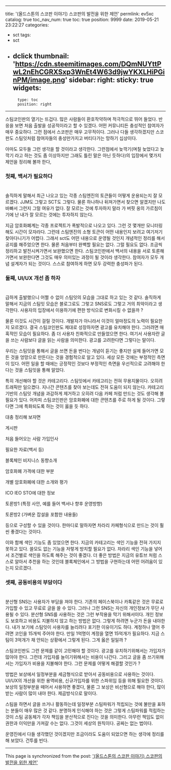 
---
title: '(올드스톤의 스코판 이야기) 스코판의 발전을 위한 제언'
permlink: ev5xc
catalog: true
toc_nav_num: true
toc: true
position: 9999
date: 2019-05-21 23:22:27
categories:
- sct
tags:
- sct
- dclick
thumbnail: 'https://cdn.steemitimages.com/DQmNUYttPwL2nEhCGRXSxp3WnEt4W63d9jwYKXLHiPGinPM/image.png'
sidebar:
    right:
        sticky: true
widgets:
    -
        type: toc
        position: right
---


스팀코인판의 열기는 뜨겁다. 많은 사람들이 환호작약하며 적극적으로 뛰어 들었다. 반응을 보면 처음 출발을 성공적이라고 할 수 있겠다. 어떤 커뮤니티든 충성적인 참여자가 매우 중요하다. 그런 점에서 스코판은 매우 고무적이다. 그러나 다들 생각하겠지만 스코판도 스팀잇처럼 참여자들의 충성만가지고 버티다가는 망하기 십상이다. 

아마도 모두들 그런 생각을 할 것이라고 생각한다. 그런점에서 늦깍기(며칠 늦었다고 늦깍기 라고 하는 것도 좀 이상하지만 그래도 틀린 말은 아닌 듯하다)의 입장에서 몇가지 제언을 정리해 볼까 한다, 

### 첫째, 백서가 필요하다
#

솔직하게 말해서 최근 나오고 있는 각종 스팀엔진의 토큰들이 어떻게 운용되는지 잘 모르겠다. JJM도 그렇고 SCT도 그렇다. 물론 하나하나 뒤져가면서 찾으면 알겠지만 나도 바빠서 그런지 그럴 여유가 없다. 잘 모르는 것에 투자하지 말라 가 버핏 옹의 가르침이기에 난 내가 잘 모르는 것에는 투자하지 않는다. 

지금 암호화폐계는 각종 프로젝트가 폭발적으로 나오고 있다. 그런 것 몇개만 모니터링해도 시간이 모자라다. 그런데 스팀엔진의 소형 토큰이 어떤 내용인지 보려고 여기저기 찾아다니기가 어렵다. 그래서 sct도 어떤 내용으로 운영될 것인지 개념적인 정리를 해서 공지를 해주었으면 한다. 물론 처음부터 완벽할 필요는 없다. 그럴 필요도 없다. 조금씩 정리하고 발전시켜가면서 보완했으면 한다. 스팀코인판에서 백서의 내용을 서로 토론해가면서 보완한다면 그것도 매우 의미있는 과정이 될 것이라 생각한다. 참여자가 모두 개념 설계자가 되는 것이다. 스스로 참여하게 하면 모두 강력한 충성파가 된다. 

### 둘째, UI/UX 개선 좀 하자
#
급하게 출발했으니 어쩔 수 없이 스팀잇의 모습을 그대로 하고 있는 것 같다. 솔직하게 말해서 지금의 스팀잇 모습은 블로그로도 그렇고 SNS로도 그렇고 거의 최악이라고 생각한다. 사용자의 입장에서 이용하기에 편한 방식으로 변화시킬 수 없을까 ? 

물론 이것도 시간이 걸릴 것이다. 개발자가 아니라서 이것이 얼마정도의 노력이 필요한지 모르겠다. 결국 스팀코인판도 제대로 성장하자면 광고를 유치해야 한다. 그러려면 매혹적인 모습이 필요하다. 좀 더 사용자 친화적으로 만들었으면 한다. 여기서 사용자란 글을 쓰는 사람보다 글을 읽는 사람을 의미한다. 광고를 고려한다면 그렇다는 말이다. 

우리는 스팀잇을 통해서 글을 쓰면 돈을 번다는 개념이 듣기는 좋지만 실제 들어가면 모든 것을 엉망으로 만든다는 것을 경험적으로 알고 있다. 세상 모든 것에는 부정적인 측면이 있다. 어떤 일을 할 때에는 긍정적인 것보다 부정적인 측면을 우선적으로 고려해야 한다는 것을 스팀잇을 통해 알았다. 

특히 개선해야 할 것은 카테고리다. 스팀잇에서 카테고리는 전혀 무용지물이다. 오히려 트래픽만 일으켰다. 지나간 콘텐츠를 찾아 보는데도 전혀 도움이 되지 않는다. 카테고리 기반의 스팀잇 개념을 과감하게 제거하고 오히려 다음 카페 처럼 만드는 것도 생각해 볼 필요가 있다. 어차피 스팀코인판은 암호화폐에 대한 콘텐츠를 주로 하게 될 것이다. 그렇다면 그에 특화되도록 하는 것이 옳을 듯 하다. 

대충 정리해 보자면 

게시판

처음 들어오는 사람 가입인사

필요한 자료(백서 등)

블록체인 비지니스 동향소개

암호화폐 가격에 대한 부분

개별 암호화폐에 대한 소개와 평가

ICO IEO STO에 대한 정보

토론방1 (특정 사안, 예를 들어 백서나 향후 운영방향)  

토론방2 (가벼운 잡설을 포함한 내용들)

등으로 구성할 수 있을 것이다. 한마디로 말하자면 차라리 카페형식으로 만드는 것이 훨씬 좋겠다는 것이다. 

이와 함께 색인 기능도 좀 있었으면 한다. 지금의 카테고리는 색인 기능을 전혀 가지지 못하고 있다. 쓸모도 없는 기능을 저렇게 방치할 필요가 없다. 차라리 색인 기능을 넣어서 조건별로 색인을 하도록 해주는 것이 좋겠다. 더 좋은 방법은 지금의 유튜브 처럼 스스로 알아서 추천을 하는 것인데 블록체인에서 그 방법을 구현하는데 어떤 어려움이 있는지 모르겠다.

### 셋째, 공동비용의 부담이다
#
분산형 SNS는 사용자가 부담을 져야 한다. 기존의 페이스북이나 카톡같은 것은 무료로 가입할 수 있고 무료로 글을 쓸 수 있다. 그러나 그런 SNS는 자신의 개인정보가 무단 사용될 수 있다. 분산형 SNS를 사용하는 것은 그런 부작용을 막기 위해서이다. 개인 정보도 보호하고 비용도 지불하지 않고 하는 방법은 없다. 그렇게 하려면 누군가 돈을 내야한다. 내가 보기에 스팀잇이 사용자를 늘리려다 포기한 이유이기도 하다. 계정하나 열어 주려면 코인을 15개씩 주어야 한다. 만일 1억명이 계정을 열면 15억개가 필요하다. 지금 스팀이 3억개가 채 안되는 상황에서 그렇게 된다. 그게 옳은 일일까 ? 

스팀코인판도 그런 문제를 같이 고민해야 할 것이다. 광고를 유치하기위해서는 가입자가 많아야 한다. 그런데 가입자를 늘이기위해서는 비용이 나간다. 그리고 글을 좀 쓰기위해서는 가입자가 비용을 지불해야 한다. 그런 문제를 어떻게 해결할 것인가 ? 

방법은 보상에서 일정부분을 세금형식으로 받아서 공동비용으로 사용하는 것이다. UI/UX의 개선을 위한 용역비용, 신규가입자를 위한 스파위임 등을 위해 필요한 것이다. 보상의 일정부분을 떼어서 사용하면 좋겠다, 물론 그 보상은 비선형으로 해야 한다, 많이 받는 사람이 많이 내야 한다. 제곱방식으로 말이다. 

스팀을 하면서 글을 쓰거나 활동하는데 일정부분 스팀파워가 적립되는 것에 불만을 표하는 분들이 매우 많은 것 같다. 분명하게 인식해야 하는 것은 그렇게 스팀파워를 적립하는 것이 스팀 공동체가 각자 책임을 분산적으로 진다는 것을 의미한다. 아무런 책임도 없이 권한과 이익만을 가져갈 수는 없다. 그것이 세상의 원칙이다. 공짜는 없는 법이다. 

운영진에서 다들 생각했던 것이겠지만 조금이라도 도움이 되었으면 하는 생각에 정리를 해 보았다. 건투를 빈다.

- - -

This page is synchronized from the post: ['(올드스톤의 스코판 이야기) 스코판의 발전을 위한 제언'](https://steemit.com/@oldstone/ev5xc)
